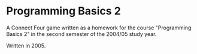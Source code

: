 Programming Basics 2
====================

A Connect Four game written as a homework for the course "Programming Basics 2" in the second semester of the 2004/05 study year.

Written in 2005.

